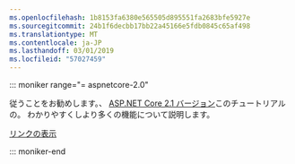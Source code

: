 ```yaml
---
ms.openlocfilehash: 1b8153fa6380e565505d895551fa2683bfe5927e
ms.sourcegitcommit: 24b1f6decbb17bb22a45166e5fdb0845c65af498
ms.translationtype: MT
ms.contentlocale: ja-JP
ms.lasthandoff: 03/01/2019
ms.locfileid: "57027459"
---
```

::: moniker range="= aspnetcore-2.0"

従うことをお勧めします。、 [ASP.NET Core 2.1 バージョン](xref:razor-pages-start?view=aspnetcore-2.1)このチュートリアルの。 わかりやすくしより多くの機能について説明します。

 [リンクの表示](?view=aspnetcore-2.1)

::: moniker-end

